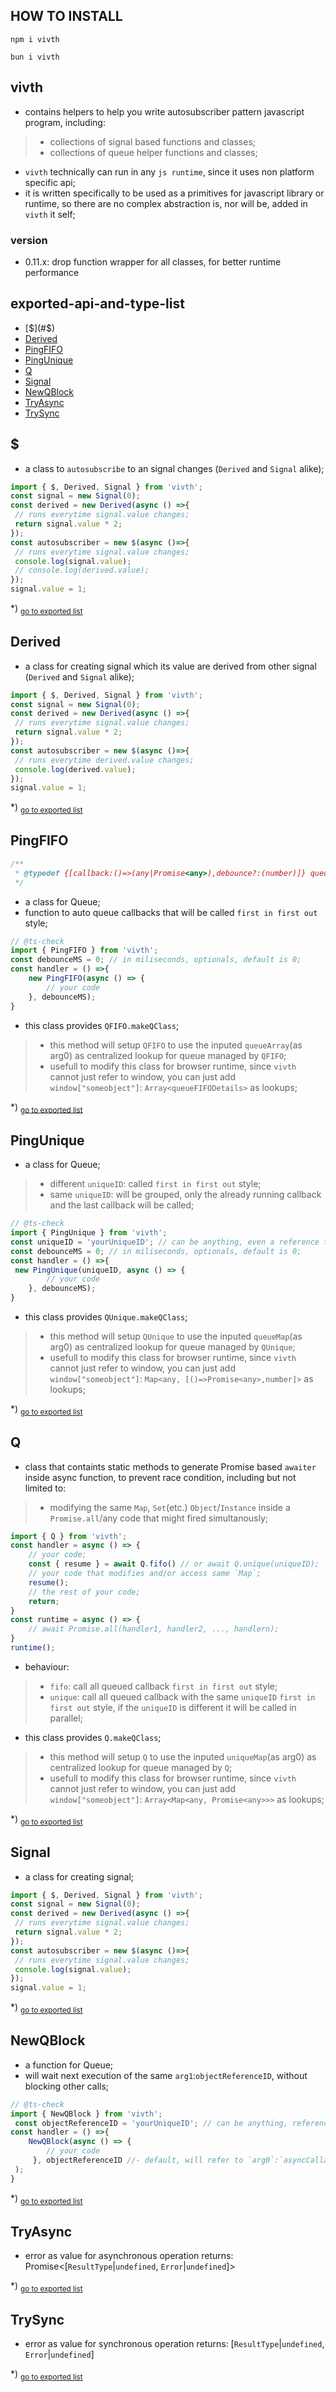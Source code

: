 ## HOW TO INSTALL
```shell
npm i vivth
```
```shell
bun i vivth
```

## vivth
- contains helpers to help you write autosubscriber pattern javascript program, including:
>- collections of signal based functions and classes;
>- collections of queue helper functions and classes;

- `vivth` technically can run in any `js runtime`, since it uses non platform specific api;
- it is written specifically to be used as a primitives for javascript library or runtime, so there are no complex abstraction is, nor will be, added in `vivth` it self;

### version
- 0.11.x: drop function wrapper for all classes, for better runtime performance
## exported-api-and-type-list
- [$](#$)
- [Derived](#derived)
- [PingFIFO](#pingfifo)
- [PingUnique](#pingunique)
- [Q](#q)
- [Signal](#signal)
- [NewQBlock](#newqblock)
- [TryAsync](#tryasync)
- [TrySync](#trysync)
<h2 id="$">$</h2>

- a class to `autosubscribe` to an signal changes (`Derived` and `Signal` alike);```jsimport { $, Derived, Signal } from 'vivth';const signal = new Signal(0);const derived = new Derived(async () =>{ // runs everytime signal.value changes; return signal.value * 2;});const autosubscriber = new $(async ()=>{ // runs everytime signal.value changes; console.log(signal.value); // console.log(derived.value);});signal.value = 1;```

*) <sub>[go to exported list](#exported-api-and-type-list)</sub>

<h2 id="derived">Derived</h2>

- a class for creating signal which its value are derived from other signal (`Derived` and `Signal` alike);```jsimport { $, Derived, Signal } from 'vivth';const signal = new Signal(0);const derived = new Derived(async () =>{ // runs everytime signal.value changes; return signal.value * 2;});const autosubscriber = new $(async ()=>{ // runs everytime derived.value changes; console.log(derived.value);});signal.value = 1;```

*) <sub>[go to exported list](#exported-api-and-type-list)</sub>

<h2 id="pingfifo">PingFIFO</h2>

```js/** * @typedef {[callback:()=>(any|Promise<any>),debounce?:(number)]} queueFIFODetails */```- a class for Queue;- function to auto queue callbacks that will be called `first in first out` style;```js// @ts-checkimport { PingFIFO } from 'vivth';const debounceMS = 0; // in miliseconds, optionals, default is 0;const handler = () =>{	new PingFIFO(async () => {		// your code	}, debounceMS);}```- this class provides `QFIFO.makeQClass`;>- this method will setup `QFIFO` to use the inputed `queueArray`(as arg0) as centralized lookup for queue managed by `QFIFO`;>- usefull to modify this class for browser runtime, since `vivth` cannot just refer to window, you can just add `window["someobject"]`: `Array<queueFIFODetails>` as lookups;

*) <sub>[go to exported list](#exported-api-and-type-list)</sub>

<h2 id="pingunique">PingUnique</h2>

- a class for Queue;> - different `uniqueID`: called `first in first out` style;> - same `uniqueID`: will be grouped, only the already running callback and the last callback will be called;```js// @ts-checkimport { PingUnique } from 'vivth';const uniqueID = 'yourUniqueID'; // can be anything, even a reference to an object;const debounceMS = 0; // in miliseconds, optionals, default is 0;const handler = () =>{ new PingUnique(uniqueID, async () => {		// your code	}, debounceMS);}```- this class provides `QUnique.makeQClass`;>- this method will setup `QUnique` to use the inputed `queueMap`(as arg0) as centralized lookup for queue managed by `QUnique`;>- usefull to modify this class for browser runtime, since `vivth` cannot just refer to window, you can just add `window["someobject"]`: `Map<any, [()=>Promise<any>,number]>` as lookups;

*) <sub>[go to exported list](#exported-api-and-type-list)</sub>

<h2 id="q">Q</h2>

- class that containts static methods to generate Promise based `awaiter` inside async function, to prevent race condition, including but not limited to:> - modifying the same `Map`, `Set`(etc.) `Object`/`Instance` inside a `Promise.all`/any code that might fired simultanously;```jsimport { Q } from 'vivth';const handler = async () => {	// your code;	const { resume } = await Q.fifo() // or await Q.unique(uniqueID);	// your code that modifies and/or access same `Map`;	resume();	// the rest of your code;	return;}const runtime = async () => {	// await Promise.all(handler1, handler2, ..., handlern);}runtime();```- behaviour:> - `fifo`: call all queued callback `first in first out` style;> - `unique`: call all queued callback with the same `uniqueID` `first in first out` style, if the `uniqueID` is different it will be called in parallel;- this class provides `Q.makeQClass`;>- this method will setup `Q` to use the inputed `uniqueMap`(as arg0) as centralized lookup for queue managed by `Q`;>- usefull to modify this class for browser runtime, since `vivth` cannot just refer to window, you can just add `window["someobject"]`: `Array<Map<any, Promise<any>>>` as lookups;

*) <sub>[go to exported list](#exported-api-and-type-list)</sub>

<h2 id="signal">Signal</h2>

- a class for creating signal;```jsimport { $, Derived, Signal } from 'vivth';const signal = new Signal(0);const derived = new Derived(async () =>{ // runs everytime signal.value changes; return signal.value * 2;});const autosubscriber = new $(async ()=>{ // runs everytime signal.value changes; console.log(signal.value);});signal.value = 1;```

*) <sub>[go to exported list](#exported-api-and-type-list)</sub>

<h2 id="newqblock">NewQBlock</h2>

- a function for Queue;- will wait next execution of the same `arg1`:`objectReferenceID`, without blocking other calls;```js// @ts-checkimport { NewQBlock } from 'vivth'; const objectReferenceID = 'yourUniqueID'; // can be anything, reference to object is preferable;const handler = () =>{	NewQBlock(async () => {		// your code	 }, objectReferenceID //- default, will refer to `arg0`:`asyncCallaback`; );}```

*) <sub>[go to exported list](#exported-api-and-type-list)</sub>

<h2 id="tryasync">TryAsync</h2>

- error as value for asynchronous operationreturns: Promise<[`ResultType`|`undefined`, `Error`|`undefined`]>

*) <sub>[go to exported list](#exported-api-and-type-list)</sub>

<h2 id="trysync">TrySync</h2>

- error as value for synchronous operationreturns: [`ResultType`|`undefined`, `Error`|`undefined`]

*) <sub>[go to exported list](#exported-api-and-type-list)</sub>
